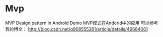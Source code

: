 # Mvp
MVP Design pattern in Android Demo
MVP模式在Andorid中的应用
可以参考我的博文：
http://blog.csdn.net/q908555281/article/details/49684061

